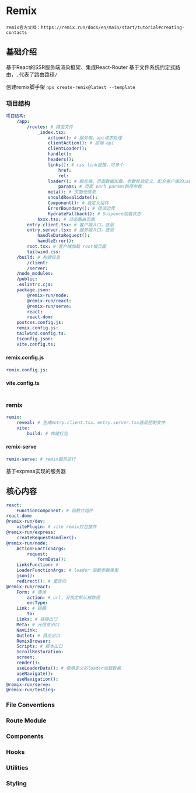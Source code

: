 # Remix

`remix官方文档：https://remix.run/docs/en/main/start/tutorial#creating-contacts`


## 基础介绍

基于React的SSR服务端渲染框架、集成React-Router
基于文件系统约定式路由，`.`代表了路由路径`/`


创建remix脚手架
`npx create-remix@latest --template`





### 项目结构
```yaml
项目结构:
    /app:
        /routes: # 路由文件
            _index.tsx:
                action(): # 服务端，api请求处理
                clientAction(): # 前端 api
                clientLoader():
                handle():
                headers():
                links(): # css link链接，可多个
                    href:
                    rel:
                loader(): # 服务端，页面数据加载、参数校验定义、配合客户端的useLoaderData()使用
                    params: # 页面 parh params路径参数
                meta(): # 页面元信息
                shouldRevalidate():
                Component(): # 自定义组件
                ErrorBoundary(): # 错误边界
                HydrateFallback(): # Suspence加载状态
            $xxx.tsx: # 动态路由页面
        entry.client.tsx: # 客户端入口，底层
        entry.server.tsx: # 服务端入口，底层
            handleDataRequest():
            handleError():
        root.tsx: # 客户端加载 root根页面
        tailwind.css:
    /build: # 构建目录
        /client:
        /server:
    /node_modules:
    /public:
    .eslintrc.cjs:
    package.json:
        @remix-run/node:
        @remix-run/react:
        @remix-run/serve:
        react:
        react-dom:
    postcss.config.js:
    remix.config.js:
    tailwind.config.ts:
    tsconfig.json:
    vite.config.ts:
```

#### remix.config.js
```yaml
remix.config.js:

```


#### vite.config.ts
```yaml

```


### remix
```yaml
remix:
    reveal: # 生成entry.client.tsx、entry.server.tsx底层控制文件
    vite:
        build: # 构建打包
```


#### remix-serve
```yaml
remix-serve: # remix服务运行
```

基于express实现的服务器



## 核心内容
```yaml
react:
    FunctionComponent: # 函数式组件
react-dom:
@remix-run/dev:
    vitePlugin: # vite remix打包插件
@remix-run/express:
    createRequestHandler():
@remix-run/node:
    ActionFunctionArgs:
        request:
            formData():
    LinksFunction: # 
    LoaderFunctionArgs: # loader 函数参数类型
    json():
    redirect(): # 重定向
@remix-run/react:
    Form: # 表单
        action: # url，没指定默认根路径
        encType:
    Link: # 链接
        to:
    Links: # 链接出口
    Meta: # 元信息出口
    NavLink:
    Outlet: # 路由出口
    RemixBrowser:
    Scripts: # 脚本出口
    ScrollRestoration:
    screen:
    render():
    useLoaderData(): # 使用定义的loader加载数据
    useNavigate():
    useNavigation():
@remix-run/serve:
@remix-run/testing:
```


### File Conventions





### Route Module




### Components



### Hooks


### Utilities

### Styling